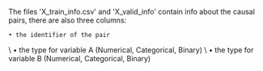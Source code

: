 The files 'X_train_info.csv' and 'X_valid_info' contain info about the causal
pairs, there are also three columns:

	• the identifier of the pair
\\
	• the type for variable A (Numerical, Categorical, Binary)
\\
	• the type for variable B (Numerical, Categorical, Binary)
